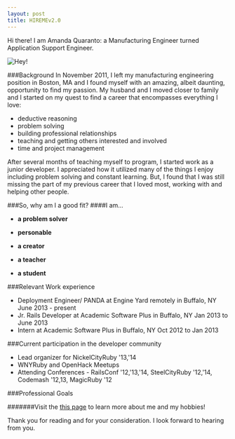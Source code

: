 ```yaml
---
layout: post
title: HIREMEv2.0
---
```


Hi there! I am Amanda Quaranto: a Manufacturing Engineer turned Application Support Engineer.

![Hey!](http://howstuffworks.files.wordpress.com/2011/08/panda4.jpg)


###Background
In November 2011, I left my manufacturing engineering position in Boston, MA and I found myself with an amazing, albeit daunting, opportunity to find my passion. My husband and I moved closer to family and I started on my quest to find a career that encompasses everything I love:

* deductive reasoning
* problem solving
* building professional relationships
* teaching and getting others interested and involved  
* time and project management

After several months of teaching myself to program, I started work as a junior developer. I appreciated how it utilized many of the things I enjoy including problem solving and constant learning. But, I found that I was still missing the part of my previous career that I loved most, working with and helping other people.

###So, why am I a good fit?
####I am...

* **a problem solver**

<!-- As a manufacturing engineer one of my primary functions was "problem solver". This included customer/supplier issues, design problems, and machine programming and maintenance.

This was further improved while working as a deployment engineer. I spent most of my workday helping new customers get comfortable with the platform. This was done over live chat as well as through skype and email communication.
 -->
* **personable**

<!-- In my final year at RIT, I worked on a capstone project with my entire senior class (11 people). I was selected to be the voice of my capstone group. I presented both our midterm and final presentations to faculty, including the head of the department.

At Engine Yard, I spend much of my time speaking with customers. I always do my very best to make sure the customer has everything they need to be successful. -->

* **a creator** 

<!-- I have been spending 

I have been a knitter and crocheter for 15 years. I love the feeling of accomplishment associated with the creation of something tangible. (And, yarn projects are the perfect thing to keep warm during Buffalo winters).
 -->
* **a teacher**
<!-- 
While in my second year of college I started a student chapter of the Society of Manufacturing Engineers(SME).  The group worked on many projects which included programming the hotdog robot [Version 1:Tabletop](http://www.youtube.com/watch?v=enmuwG5rOGA), [Version 2: Mobile](http://www.youtube.com/watch?v=6LXdhUK-wXk). This project was shown at the ImagineRIT festival in Rochester, NY with the hope of getting children interested in engineering.

Also while in college, I was a member of Women in Technology (WIT). Several times a year we invited local girl scouts to RIT to learn about different engineering disciplines. I led the activities for mechanical engineering and material science.

I also organize the local [knit and crochet](www.meetup.com/Buffalo-Knit-and-Crochet) group in Buffalo. Once a month we have a dedicated Learning Night were we teach new members the craft.
 -->
* **a student**
<!-- 
I find that I am constantly learning. I always try to surround myself with intellegent people

- -->

###Relevant Work experience

* Deployment Engineer/ PANDA at Engine Yard remotely in Buffalo, NY June 2013 - present
* Jr. Rails Developer at Academic Software Plus in Buffalo, NY Jan 2013 to June 2013
* Intern at Academic Software Plus in Buffalo, NY Oct 2012 to Jan 2013


###Current participation in the developer community

* Lead organizer for NickelCityRuby '13,'14
* WNYRuby and OpenHack Meetups
* Attending Conferences - RailsConf '12,'13,'14, SteelCityRuby '12,'14, Codemash '12,13, MagicRuby '12


###Professional Goals
<!-- * Improve D3/Javascript skills and  -->

#######Visit the [this page](http://aquaranto.github.io/about.html) to learn more about me and my hobbies!


Thank you for reading and for your consideration. I look forward to hearing from you.